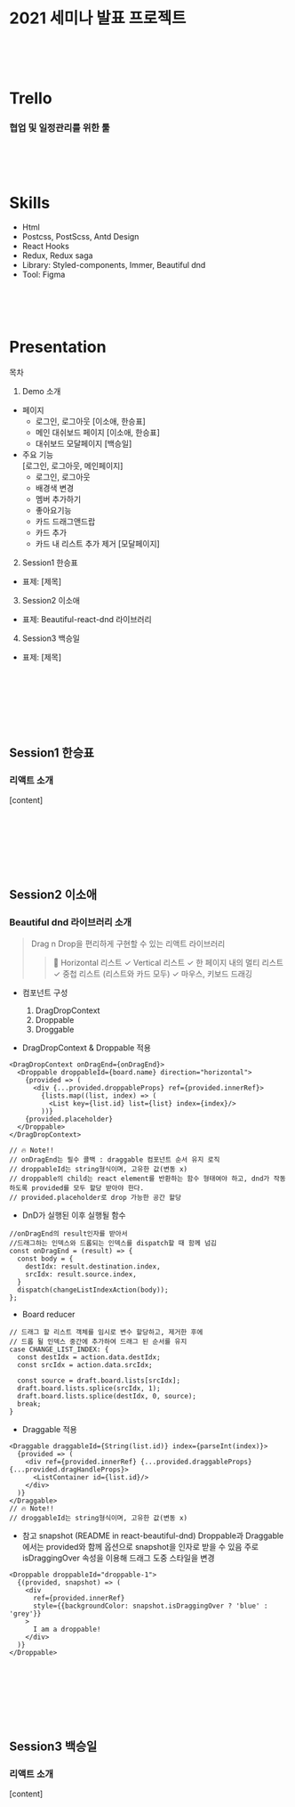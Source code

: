 # 2021 세미나 발표 프로젝트

<br>
<br>
<br>

# Trello

### 협업 및 일정관리를 위한 툴

<br>
<br>
<br>

# Skills

- Html
- Postcss, PostScss, Antd Design
- React Hooks
- Redux, Redux saga
- Library: Styled-components, Immer, Beautiful dnd
- Tool: Figma

<br>
<br>
<br>

# Presentation

목차

1. Demo 소개

- 페이지
  - 로그인, 로그아웃 [이소애, 한승표]
  - 메인 대쉬보드 페이지 [이소애, 한승표]
  - 대쉬보드 모달페이지 [백승일]
- 주요 기능  
  [로그인, 로그아웃, 메인페이지]
  - 로그인, 로그아웃
  - 배경색 변경
  - 멤버 추가하기
  - 좋아요기능
  - 카드 드래그앤드랍
  - 카드 추가
  - 카드 내 리스트 추가 제거
    [모달페이지]

2. Session1 한승표

- 표제: [제목]

3. Session2 이소애

- 표제: Beautiful-react-dnd 라이브러리

4. Session3 백승일

- 표제: [제목]

<br>
<br>
<br>
<br>
<br>
<br>

## Session1 한승표

### 리액트 소개

[content]

<br>
<br>
<br>
<br>
<br>
<br>

## Session2 이소애

### Beautiful dnd 라이브러리 소개

> Drag n Drop을 편리하게 구현할 수 있는 리액트 라이브러리
>
> > 🚀 Horizontal 리스트
> > ✓ Vertical 리스트
> > ✓ 한 페이지 내의 멀티 리스트
> > ✓ 중첩 리스트 (리스트와 카드 모두)
> > ✓ 마우스, 키보드 드래깅

- 컴포넌트 구성

  1. DragDropContext
  2. Droppable
  3. Droggable

- DragDropContext & Droppable 적용

```
<DragDropContext onDragEnd={onDragEnd}>
  <Droppable droppableId={board.name} direction="horizontal">
    {provided => (
      <div {...provided.droppableProps} ref={provided.innerRef}>
        {lists.map((list, index) => (
          <List key={list.id} list={list} index={index}/>
        ))}
    {provided.placeholder}
  </Droppable>
</DragDropContext>

// 🔥 Note!!
// onDragEnd는 필수 콜백 : draggable 컴포넌트 순서 유지 로직
// droppableId는 string형식이며, 고유한 값(변동 x)
// droppable의 child는 react element를 반환하는 함수 형태여야 하고, dnd가 작동하도록 provided를 모두 할당 받아야 한다.
// provided.placeholder로 drop 가능한 공간 할당
```

- DnD가 실행된 이후 실행될 함수

```
//onDragEnd의 result인자를 받아서
//드래그하는 인덱스와 드롭되는 인덱스를 dispatch할 때 함께 넘김
const onDragEnd = (result) => {
  const body = {
    destIdx: result.destination.index,
    srcIdx: result.source.index,
  }
  dispatch(changeListIndexAction(body));
};

```

- Board reducer

```
// 드래그 할 리스트 객체를 임시로 변수 할당하고, 제거한 후에
// 드롭 될 인덱스 중간에 추가하여 드래그 된 순서를 유지
case CHANGE_LIST_INDEX: {
  const destIdx = action.data.destIdx;
  const srcIdx = action.data.srcIdx;

  const source = draft.board.lists[srcIdx];
  draft.board.lists.splice(srcIdx, 1);
  draft.board.lists.splice(destIdx, 0, source);
  break;
}
```

- Draggable 적용

```
<Draggable draggableId={String(list.id)} index={parseInt(index)}>
  {provided => (
    <div ref={provided.innerRef} {...provided.draggableProps} {...provided.dragHandleProps}>
      <ListContainer id={list.id}/>
    </div>
  )}
</Draggable>
// 🔥 Note!!
// droggableId는 string형식이며, 고유한 값(변동 x)
```

- 참고 snapshot (README in react-beautiful-dnd)
  Droppable과 Draggable에서는 provided와 함께 옵션으로 snapshot을 인자로 받을 수 있음
  주로 isDraggingOver 속성을 이용해 드래그 도중 스타일을 변경

```
<Droppable droppableId="droppable-1">
  {(provided, snapshot) => (
    <div
      ref={provided.innerRef}
      style={{backgroundColor: snapshot.isDraggingOver ? 'blue' : 'grey'}}
    >
      I am a droppable!
    </div>
  )}
</Droppable>

```

  <br>
  <br>
  <br>
  <br>
  <br>
  <br>

## Session3 백승일

### 리액트 소개

[content]

<br>
